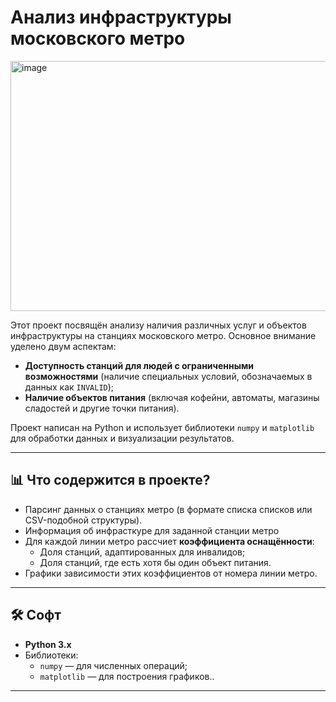 # Анализ инфраструктуры московского метро
<img width="600" height="400" alt="image" src="https://github.com/user-attachments/assets/9847c723-b406-4c65-abe8-0368160f23cb" />

Этот проект посвящён анализу наличия различных услуг и объектов инфраструктуры на станциях московского метро. Основное внимание уделено двум аспектам:

- **Доступность станций для людей с ограниченными возможностями** (наличие специальных условий, обозначаемых в данных как `INVALID`);
- **Наличие объектов питания** (включая кофейни, автоматы, магазины сладостей и другие точки питания).

Проект написан на Python и использует библиотеки `numpy` и `matplotlib` для обработки данных и визуализации результатов.

---

## 📊 Что содержится в проекте?

- Парсинг данных о станциях метро (в формате списка списков или CSV-подобной структуры).
- Информация об инфрасткуре для заданной станции метро
- Для каждой линии метро рассчиет **коэффициента оснащённости**:
  - Доля станций, адаптированных для инвалидов;
  - Доля станций, где есть хотя бы один объект питания.
- Графики зависимости этих коэффициентов от номера линии метро.

---

## 🛠️ Софт

- **Python 3.x**
- Библиотеки:
  - `numpy` — для численных операций;
  - `matplotlib` — для построения графиков..

---

